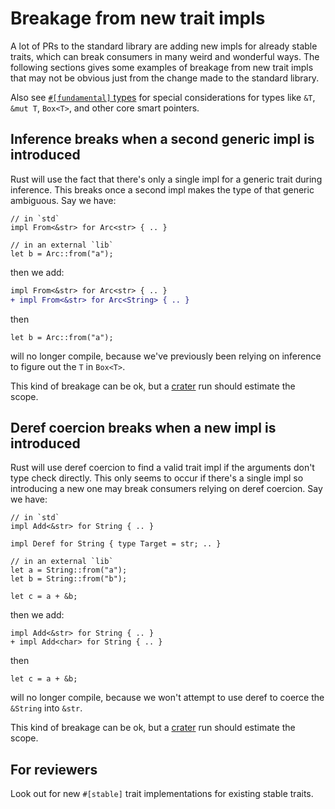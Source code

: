 # Breakage from new trait impls

A lot of PRs to the standard library are adding new impls for already stable traits, which can break consumers in many weird and wonderful ways. The following sections gives some examples of breakage from new trait impls that may not be obvious just from the change made to the standard library.

Also see [`#[fundamental]` types](./fundamental.md) for special considerations for types like `&T`, `&mut T`, `Box<T>`, and other core smart pointers.

## Inference breaks when a second generic impl is introduced

Rust will use the fact that there's only a single impl for a generic trait during inference. This breaks once a second impl makes the type of that generic ambiguous. Say we have:

```rust,ignore
// in `std`
impl From<&str> for Arc<str> { .. }
```

```rust,ignore
// in an external `lib`
let b = Arc::from("a");
```

then we add:

```diff
impl From<&str> for Arc<str> { .. }
+ impl From<&str> for Arc<String> { .. }
```

then

```rust,ignore
let b = Arc::from("a");
```

will no longer compile, because we've previously been relying on inference to figure out the `T` in `Box<T>`.

This kind of breakage can be ok, but a [crater](../../tools-and-bots/crater.md) run should estimate the scope.

## Deref coercion breaks when a new impl is introduced

Rust will use deref coercion to find a valid trait impl if the arguments don't type check directly. This only seems to occur if there's a single impl so introducing a new one may break consumers relying on deref coercion. Say we have:

```rust,ignore
// in `std`
impl Add<&str> for String { .. }

impl Deref for String { type Target = str; .. }
```

```rust,ignore
// in an external `lib`
let a = String::from("a");
let b = String::from("b");

let c = a + &b;
```

then we add:

```diff,ignore
impl Add<&str> for String { .. }
+ impl Add<char> for String { .. }
```

then

```rust,ignore
let c = a + &b;
```

will no longer compile, because we won't attempt to use deref to coerce the `&String` into `&str`.

This kind of breakage can be ok, but a [crater](../../tools-and-bots/crater.md) run should estimate the scope.

## For reviewers

Look out for new `#[stable]` trait implementations for existing stable traits.
